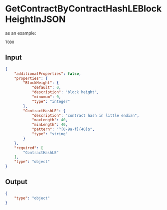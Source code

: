 # GetContractByContractHashLEBlockHeightInJSON

as an example:

```
TODO
```


## Input

```json
{
    "additionalProperties": false,
    "properties": {
        "BlockHeight": {
            "default": 0,
            "description": "block height",
            "minumum": 0,
            "type": "integer"
        },
        "ContractHashLE": {
            "description": "contract hash in little endian",
            "maxLength": 40,
            "minLength": 40,
            "pattern": "^[0-9a-f]{40}$",
            "type": "string"
        }
    },
    "required": [
        "ContractHashLE"
    ],
    "type": "object"
}
```

## Output

```json
{
    "type": "object"
}
```

